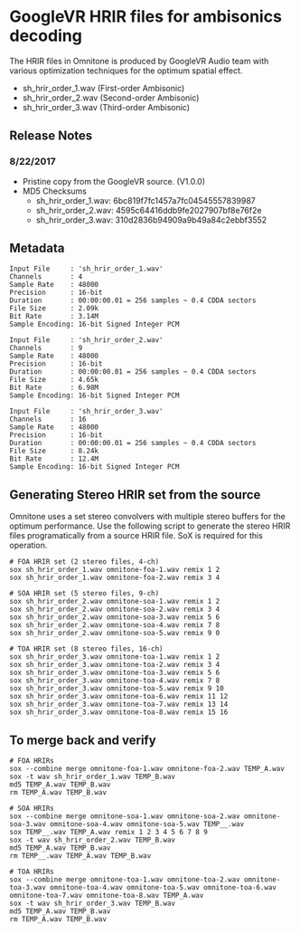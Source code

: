 # GoogleVR HRIR files for ambisonics decoding

The HRIR files in Omnitone is produced by GoogleVR Audio team with various
optimization techniques for the optimum spatial effect.

 - sh_hrir_order_1.wav (First-order Ambisonic)
 - sh_hrir_order_2.wav (Second-order Ambisonic) 
 - sh_hrir_order_3.wav (Third-order Ambisonic)

## Release Notes

### 8/22/2017
 - Pristine copy from the GoogleVR source. (V1.0.0)
 - MD5 Checksums
   - sh_hrir_order_1.wav: 6bc819f7fc1457a7fc04545557839987
   - sh_hrir_order_2.wav: 4595c64416ddb9fe2027907bf8e76f2e
   - sh_hrir_order_3.wav: 310d2836b94909a9b49a84c2ebbf3552

## Metadata

```
Input File     : 'sh_hrir_order_1.wav'
Channels       : 4
Sample Rate    : 48000
Precision      : 16-bit
Duration       : 00:00:00.01 = 256 samples ~ 0.4 CDDA sectors
File Size      : 2.09k
Bit Rate       : 3.14M
Sample Encoding: 16-bit Signed Integer PCM

Input File     : 'sh_hrir_order_2.wav'
Channels       : 9
Sample Rate    : 48000
Precision      : 16-bit
Duration       : 00:00:00.01 = 256 samples ~ 0.4 CDDA sectors
File Size      : 4.65k
Bit Rate       : 6.98M
Sample Encoding: 16-bit Signed Integer PCM

Input File     : 'sh_hrir_order_3.wav'
Channels       : 16
Sample Rate    : 48000
Precision      : 16-bit
Duration       : 00:00:00.01 = 256 samples ~ 0.4 CDDA sectors
File Size      : 8.24k
Bit Rate       : 12.4M
Sample Encoding: 16-bit Signed Integer PCM
```

## Generating Stereo HRIR set from the source

Omnitone uses a set stereo convolvers with multiple stereo buffers for the 
optimum performance. Use the following script to generate the stereo HRIR files
programatically from a source HRIR file. SoX is required for this operation.

```
# FOA HRIR set (2 stereo files, 4-ch)
sox sh_hrir_order_1.wav omnitone-foa-1.wav remix 1 2
sox sh_hrir_order_1.wav omnitone-foa-2.wav remix 3 4

# SOA HRIR set (5 stereo files, 9-ch)
sox sh_hrir_order_2.wav omnitone-soa-1.wav remix 1 2
sox sh_hrir_order_2.wav omnitone-soa-2.wav remix 3 4
sox sh_hrir_order_2.wav omnitone-soa-3.wav remix 5 6
sox sh_hrir_order_2.wav omnitone-soa-4.wav remix 7 8
sox sh_hrir_order_2.wav omnitone-soa-5.wav remix 9 0

# TOA HRIR set (8 stereo files, 16-ch)
sox sh_hrir_order_3.wav omnitone-toa-1.wav remix 1 2
sox sh_hrir_order_3.wav omnitone-toa-2.wav remix 3 4
sox sh_hrir_order_3.wav omnitone-toa-3.wav remix 5 6
sox sh_hrir_order_3.wav omnitone-toa-4.wav remix 7 8
sox sh_hrir_order_3.wav omnitone-toa-5.wav remix 9 10
sox sh_hrir_order_3.wav omnitone-toa-6.wav remix 11 12
sox sh_hrir_order_3.wav omnitone-toa-7.wav remix 13 14
sox sh_hrir_order_3.wav omnitone-toa-8.wav remix 15 16
```

## To merge back and verify

```
# FOA HRIRs
sox --combine merge omnitone-foa-1.wav omnitone-foa-2.wav TEMP_A.wav
sox -t wav sh_hrir_order_1.wav TEMP_B.wav
md5 TEMP_A.wav TEMP_B.wav
rm TEMP_A.wav TEMP_B.wav

# SOA HRIRs
sox --combine merge omnitone-soa-1.wav omnitone-soa-2.wav omnitone-soa-3.wav omnitone-soa-4.wav omnitone-soa-5.wav TEMP__.wav
sox TEMP__.wav TEMP_A.wav remix 1 2 3 4 5 6 7 8 9
sox -t wav sh_hrir_order_2.wav TEMP_B.wav
md5 TEMP_A.wav TEMP_B.wav
rm TEMP__.wav TEMP_A.wav TEMP_B.wav

# TOA HRIRs
sox --combine merge omnitone-toa-1.wav omnitone-toa-2.wav omnitone-toa-3.wav omnitone-toa-4.wav omnitone-toa-5.wav omnitone-toa-6.wav omnitone-toa-7.wav omnitone-toa-8.wav TEMP_A.wav
sox -t wav sh_hrir_order_3.wav TEMP_B.wav
md5 TEMP_A.wav TEMP_B.wav
rm TEMP_A.wav TEMP_B.wav
```
